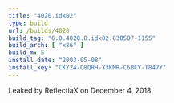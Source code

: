```yaml
---
title: "4020.idx02"
type: build
url: /builds/4020
build_tag: "6.0.4020.0.idx02.030507-1155"
build_arch: [ "x86" ]
build_m: 5
install_date: "2003-05-08"
install_key: "CKY24-Q8QRH-X3KMR-C6BCY-T847Y"
---
```


 Leaked by ReflectiaX on December 4, 2018.